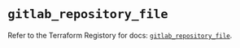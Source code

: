 # `gitlab_repository_file`

Refer to the Terraform Registory for docs: [`gitlab_repository_file`](https://registry.terraform.io/providers/gitlabhq/gitlab/16.6.0/docs/resources/repository_file).
